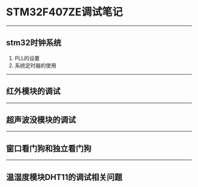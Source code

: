 

# STM32F407ZE调试笔记

------------------

## stm32时钟系统

1. PLL的设置
2. 系统定时器的使用

---------------
## 红外模块的调试
-----------------
## 超声波没模块的调试
-----------------
## 窗口看门狗和独立看门狗
-----------------
## 温湿度模块DHT11的调试相关问题


